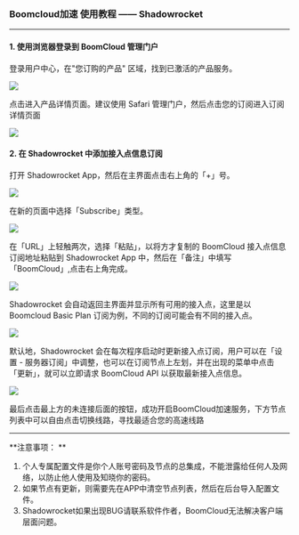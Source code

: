 ### Boomcloud加速 使用教程 —— Shadowrocket
- - - - -
#### 1. 使用浏览器登录到 BoomCloud 管理门户
登录用户中心，在"您订购的产品" 区域，找到已激活的产品服务。

![](/assets/ios/shadowrocket-1.png)

点击进入产品详情页面。建议使用 Safari 管理门户，然后点击您的订阅进入订阅详情页面

![](/assets/ios/shadowrocket-2.png)

#### 2. 在 Shadowrocket 中添加接入点信息订阅
打开 Shadowrocket App，然后在主界面点击右上角的「+」号。

![](/assets/ios/shadowrocket-4.png)

在新的页面中选择「Subscribe」类型。

![](/assets/ios/shadowrocket-5.png)

在「URL」上轻触两次，选择「粘贴」，以将方才复制的 BoomCloud 接入点信息订阅地址粘贴到 Shadowrocket App 中，然后在「备注」中填写 「BoomCloud」,点击右上角完成。

![](/assets/ios/shadowrocket-6.png)

Shadowrocket 会自动返回主界面并显示所有可用的接入点，这里是以 Boomcloud Basic Plan 订阅为例，不同的订阅可能会有不同的接入点。

![](/assets/ios/shadowrocket-7.png)

默认地，Shadowrocket 会在每次程序启动时更新接入点订阅，用户可以在「设置 - 服务器订阅」中调整，也可以在订阅节点上左划，并在出现的菜单中点击「更新」，就可以立即请求 BoomCloud API 以获取最新接入点信息。

![](/assets/ios/shadowrocket-8.png)

最后点击最上方的未连接后面的按钮，成功开启BoomCloud加速服务，下方节点列表中可以自由点击切换线路，寻找最适合您的高速线路

- - -

**注意事项：  **
1. 个人专属配置文件是你个人账号密码及节点的总集成，不能泄露给任何人及网络，以防止他人使用及知晓你的密码。  
2. 如果节点有更新，则需要先在APP中清空节点列表，然后在后台导入配置文件。  
3. Shadowrocket如果出现BUG请联系软件作者，BoomCloud无法解决客户端层面问题。
